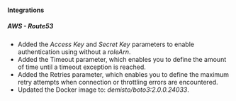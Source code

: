 #### Integrations
##### AWS - Route53
- Added the *Access Key* and *Secret Key* parameters to enable authentication using without a *roleArn*.
- Added the Timeout parameter, which enables you to define the amount of time until a timeout exception is reached.
- Added the Retries parameter, which enables you to define the maximum retry attempts when connection or throttling errors
    are encountered.
- Updated the Docker image to: *demisto/boto3:2.0.0.24033*.
